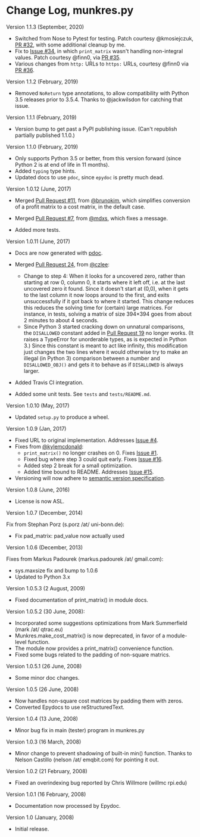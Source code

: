 # Change Log, munkres.py

Version 1.1.3 (September, 2020)

- Switched from Nose to Pytest for testing. Patch courtesy @kmosiejczuk,
  [PR #32](https://github.com/bmc/munkres/pull/32), with some additional
  cleanup by me.
- Fix to [Issue #34](https://github.com/bmc/munkres/issues/34), in which
  `print_matrix` wasn't handling non-integral values. Patch courtesy @finn0,
  via [PR #35](https://github.com/bmc/munkres/pull/35).
- Various changes from `http:` URLs to `https:` URLs, courtesy @finn0
  via [PR #36](https://github.com/bmc/munkres/pull/36/).

Version 1.1.2 (February, 2019)

- Removed `NoReturn` type annotations, to allow compatibility with Python 3.5 
  releases prior to 3.5.4. Thanks to @jackwilsdon for catching that issue.

Version 1.1.1 (February, 2019)

- Version bump to get past a PyPI publishing issue. (Can't republish
  partially published 1.1.0.)

Version 1.1.0 (February, 2019)

- Only supports Python 3.5 or better, from this version forward (since Python
  2 is at end of life in 11 months).
- Added `typing` type hints.
- Updated docs to use `pdoc`, since `epydoc` is pretty much dead.

Version 1.0.12 (June, 2017)

- Merged [Pull Request #11](https://github.com/bmc/munkres/pull/11), from
  [@brunokim](https://github.com/brunokim), which simplifies conversion of a 
  profit matrix to a cost matrix, in the default case.
  
- Merged [Pull Request #7](https://github.com/bmc/munkres/pull/7), from
  [@mdxs](https://github.com/mdxs), which fixes a message.
  
- Added more tests.

Version 1.0.11 (June, 2017)

- Docs are now generated with [pdoc](https://github.com/BurntSushi/pdoc).

- Merged [Pull Request 24](https://github.com/bmc/munkres/pull/24), from
  [@czlee](https://github.com/czlee): 
    - Change to step 4: When it looks for a uncovered zero, rather than starting 
      at row 0, column 0, it starts where it left off, i.e. at the last 
      uncovered zero it found. Since it doesn't start at (0,0), when it gets to 
      the last column it now loops around to the first, and exits unsuccessfully 
      if it got back to where it started. This change reduces this reduces the 
      solving time for (certain) large matrices. For instance, in tests, 
      solving a matrix of size 394×394  goes from about 2 minutes to about 4 
      seconds.
    - Since Python 3 started cracking down on unnatural comparisons, the 
      `DISALLOWED` constant added in 
      [Pull Request 19](https://github.com/bmc/munkres/issues/19) no longer 
      works. (It raises a TypeError for unorderable types, as is expected in 
      Python 3.) Since this constant is meant to act like infinity, this 
      modification just changes the two lines where it would otherwise try to 
      make an illegal (in Python 3) comparison between a number and 
      `DISALLOWED_OBJ()` and gets it to behave as if `DISALLOWED` is always 
      larger.

- Added Travis CI integration.

- Added some unit tests. See `tests` and `tests/README.md`.

Version 1.0.10 (May, 2017)

- Updated `setup.py` to produce a wheel.

Version 1.0.9 (Jan, 2017)

- Fixed URL to original implementation. Addresses
  [Issue #4](https://github.com/bmc/munkres/issues/4).
- Fixes from [@kylemcdonald](https://github.com/kylemcdonald):
    - `print_matrix()` no longer crashes on 0. Fixes
      [Issue #1](https://github.com/bmc/munkres/issues/4).
    - Fixed bug where step 3 could quit early. Fixes 
      [Issue #16](https://github.com/bmc/munkres/issues/16).
    - Added step 2 break for a small optimization.
    - Added time bound to README. Addresses 
      [Issue #15](https://github.com/bmc/munkres/issues/15).
- Versioning will now adhere to
  [semantic version specification](https://semver.org).

Version 1.0.8 (June, 2016)

- License is now ASL.

Version 1.0.7 (December, 2014)

Fix from Stephan Porz (s.porz /at/ uni-bonn.de):
- Fix pad_matrix: pad_value now actually used

Version 1.0.6 (December, 2013)

Fixes from Markus Padourek (markus.padourek /at/ gmail.com):
- sys.maxsize fix and bump to 1.0.6
- Updated to Python 3.x 

Version 1.0.5.3 (2 August, 2009)

- Fixed documentation of print_matrix() in module docs.

Version 1.0.5.2 (30 June, 2008):

- Incorporated some suggestions optimizations from Mark Summerfield
  (mark /at/ qtrac.eu)
- Munkres.make_cost_matrix() is now deprecated, in favor of a module-level
  function.
- The module now provides a print_matrix() convenience function.
- Fixed some bugs related to the padding of non-square matrics.

Version 1.0.5.1 (26 June, 2008)

- Some minor doc changes.

Version 1.0.5 (26 June, 2008)

- Now handles non-square cost matrices by padding them with zeros.
- Converted Epydocs to use reStructuredText.

Version 1.0.4 (13 June, 2008)

- Minor bug fix in main (tester) program in munkres.py

Version 1.0.3 (16 March, 2008)

- Minor change to prevent shadowing of built-in min() function. Thanks to
  Nelson Castillo (nelson /at/ emqbit.com) for pointing it out.

Version 1.0.2 (21 February, 2008)

- Fixed an overindexing bug reported by Chris Willmore (willmc <at> rpi.edu)

Version 1.0.1 (16 February, 2008)

- Documentation now processed by Epydoc.

Version 1.0 (January, 2008)

- Initial release.
